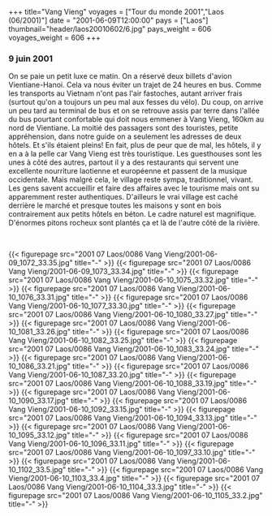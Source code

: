 +++
title="Vang Vieng"
voyages = ["Tour du monde 2001","Laos (06/2001)"]
date = "2001-06-09T12:00:00"
pays = ["Laos"]
thumbnail="header/laos20010602/6.jpg"
pays_weight = 606
voyages_weight = 606
+++
### 9 juin 2001

On se paie un petit luxe ce matin. On a réservé deux billets d'avion Vientiane-Hanoi. 
Cela va nous éviter un trajet de 24 heures en bus. Comme les transports au Vietnam 
n'ont pas l'air fastoches, autant arriver frais (surtout qu'on a toujours un 
peu mal aux fesses du vélo). Du coup, on arrive un peu tard au terminal de bus 
et on se retrouve assis par terre dans l'allée du bus pourtant confortable qui 
doit nous emmener à Vang Vieng, 160km au nord de Vientiane. La moitié des passagers 
sont des touristes, petite appréhension, dans notre guide on a seulement les 
adresses de deux hôtels. Et s'ils étaient pleins! En fait, plus de peur que 
de mal, les hôtels, il y en a à la pelle car Vang Vieng est très touristique. 
Les guesthouses sont les unes à côté des autres, partout il y a des restaurants 
qui servent une excellente nourriture laotienne et européenne et passent de 
la musique occidentale. Mais malgré cela, le village reste sympa, traditionnel, 
vivant. Les gens savent accueillir et faire des affaires avec le tourisme mais 
ont su apparemment rester authentiques. D'ailleurs le vrai village est caché 
derrière le marché et presque toutes les maisons y sont en bois contrairement 
aux petits hôtels en béton. Le cadre naturel est magnifique. D'énormes pitons 
rocheux sont plantés ça et là de l'autre côté de la rivière.

&nbsp;


<div id="TOTO">{{< figurepage src="2001 07 Laos/0086 Vang Vieng/2001-06-09_1072_33.35.jpg" title="-"  >}}
{{< figurepage src="2001 07 Laos/0086 Vang Vieng/2001-06-09_1073_33.34.jpg" title="-"  >}}
{{< figurepage src="2001 07 Laos/0086 Vang Vieng/2001-06-10_1075_33.32.jpg" title="-"  >}}
{{< figurepage src="2001 07 Laos/0086 Vang Vieng/2001-06-10_1076_33.31.jpg" title="-"  >}}
{{< figurepage src="2001 07 Laos/0086 Vang Vieng/2001-06-10_1077_33.30.jpg" title="-"  >}}
{{< figurepage src="2001 07 Laos/0086 Vang Vieng/2001-06-10_1080_33.27.jpg" title="-"  >}}
{{< figurepage src="2001 07 Laos/0086 Vang Vieng/2001-06-10_1081_33.26.jpg" title="-"  >}}
{{< figurepage src="2001 07 Laos/0086 Vang Vieng/2001-06-10_1082_33.25.jpg" title="-"  >}}
{{< figurepage src="2001 07 Laos/0086 Vang Vieng/2001-06-10_1083_33.24.jpg" title="-"  >}}
{{< figurepage src="2001 07 Laos/0086 Vang Vieng/2001-06-10_1086_33.21.jpg" title="-"  >}}
{{< figurepage src="2001 07 Laos/0086 Vang Vieng/2001-06-10_1087_33.20.jpg" title="-"  >}}
{{< figurepage src="2001 07 Laos/0086 Vang Vieng/2001-06-10_1088_33.19.jpg" title="-"  >}}
{{< figurepage src="2001 07 Laos/0086 Vang Vieng/2001-06-10_1090_33.17.jpg" title="-"  >}}
{{< figurepage src="2001 07 Laos/0086 Vang Vieng/2001-06-10_1092_33.15.jpg" title="-"  >}}
{{< figurepage src="2001 07 Laos/0086 Vang Vieng/2001-06-10_1094_33.13.jpg" title="-"  >}}
{{< figurepage src="2001 07 Laos/0086 Vang Vieng/2001-06-10_1095_33.12.jpg" title="-"  >}}
{{< figurepage src="2001 07 Laos/0086 Vang Vieng/2001-06-10_1096_33.11.jpg" title="-"  >}}
{{< figurepage src="2001 07 Laos/0086 Vang Vieng/2001-06-10_1097_33.10.jpg" title="-"  >}}
{{< figurepage src="2001 07 Laos/0086 Vang Vieng/2001-06-10_1102_33.5.jpg" title="-"  >}}
{{< figurepage src="2001 07 Laos/0086 Vang Vieng/2001-06-10_1103_33.4.jpg" title="-"  >}}
{{< figurepage src="2001 07 Laos/0086 Vang Vieng/2001-06-10_1104_33.3.jpg" title="-"  >}}
{{< figurepage src="2001 07 Laos/0086 Vang Vieng/2001-06-10_1105_33.2.jpg" title="-"  >}}
</DIV>

